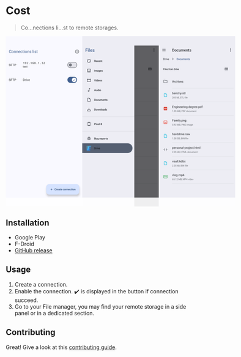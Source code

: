 # Cost

> Co...nections li...st to remote storages.

<div style="display: flex; justify-content: space-between;">
  <img src="docs/app.png" alt="List of connections in the app. The first is disabled, while the second is enabled." width="200"/>
  <img src="docs/saf.png" alt="Quick accesses in File manager app, where an entry for the remote storage can be found." width="200"/>
  <img src="docs/files-list.png" alt="List of files hosted on the remote storage." width="200"/>
</div>

## Installation

- Google Play
- F-Droid
- [GitHub release](https://github.com/Chiogros/Cost/releases)

## Usage

1. Create a connection.
2. Enable the connection. ✔️ is displayed in the button if connection succeed.
3. Go to your File manager, you may find your remote storage in a side panel or in a dedicated
   section.

## Contributing

Great! Give a look at this [contributing guide](CONTRIBUTING.md).
